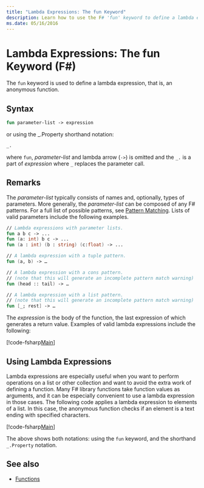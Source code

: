 ```yaml
---
title: "Lambda Expressions: The fun Keyword"
description: Learn how to use the F# 'fun' keyword to define a lambda expression, which is an anonymous function.
ms.date: 05/16/2016
---
```

# Lambda Expressions: The fun Keyword (F#)

The `fun` keyword is used to define a lambda expression, that is, an anonymous function.

## Syntax

```fsharp
fun parameter-list -> expression
```

or using the _.Property shorthand notation:

```fsharp
_.
```

where `fun`, *parameter-list* and lambda arrow (`->`) is omitted and the `_.` is a part of *expression* where `_` replaces the parameter call.

## Remarks

The *parameter-list* typically consists of names and, optionally, types of parameters. More generally, the *parameter-list* can be composed of any F# patterns. For a full list of possible patterns, see [Pattern Matching](../pattern-matching.md). Lists of valid parameters include the following examples.

```fsharp
// Lambda expressions with parameter lists.
fun a b c -> ...
fun (a: int) b c -> ...
fun (a : int) (b : string) (c:float) -> ...

// A lambda expression with a tuple pattern.
fun (a, b) -> …

// A lambda expression with a cons pattern.
// (note that this will generate an incomplete pattern match warning)
fun (head :: tail) -> …

// A lambda expression with a list pattern.
// (note that this will generate an incomplete pattern match warning)
fun [_; rest] -> …
```

The *expression* is the body of the function, the last expression of which generates a return value. Examples of valid lambda expressions include the following:

[!code-fsharp[Main](~/samples/snippets/fsharp/lang-ref-1/snippet301.fs)]

## Using Lambda Expressions

Lambda expressions are especially useful when you want to perform operations on a list or other collection and want to avoid the extra work of defining a function. Many F# library functions take function values as arguments, and it can be especially convenient to use a lambda expression in those cases. The following code applies a lambda expression to elements of a list. In this case, the anonymous function checks if an element is a text ending with specified characters.

[!code-fsharp[Main](~/samples/snippets/fsharp/lang-ref-1/snippet302.fs)]

The above shows both notations: using the `fun` keyword, and the shorthand `_.Property` notation.

## See also

- [Functions](index.md)
